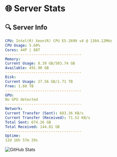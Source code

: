 # 🌐 Server Stats
## 🔍 Server Info
```yaml
CPU: Intel(R) Xeon(R) CPU E5-2699 v4 @ 1304.12MHz
CPU Usage: 5.60%
Cores: 44P | 88T
-----------------------------------
Memory:
Current Usage: 8.39 GB/503.74 GB
Available: 491.90 GB
-----------------------------------
Disk:
Current Usage: 27.56 GB/1.71 TB
Free: 1.60 TB
-----------------------------------
GPU:
No GPU detected
-----------------------------------
Network:
Current Transfer (Sent): 683.36 KB/s
Current Transfer (Received): 71.52 KB/s
Total Sent: 674.26 GB
Total Received: 144.81 GB
-----------------------------------
Uptime:
12d 16h 57m 29s
```
![GitHub Stats](https://img.shields.io/badge/Updated-2025-05-02_10:06:17-blue)